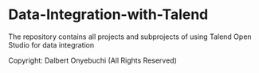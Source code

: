 # Data-Integration-with-Talend
The repository contains all projects and subprojects of using Talend Open Studio for data integration

Copyright: Dalbert Onyebuchi (All Rights Reserved)

